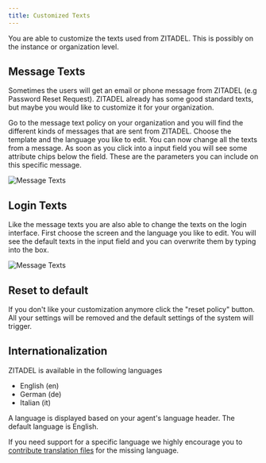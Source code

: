 ```yaml
---
title: Customized Texts
---
```


You are able to customize the texts used from ZITADEL. This is possibly on the instance or organization level.

## Message Texts
Sometimes the users will get an email or phone message from ZITADEL (e.g Password Reset Request).
ZITADEL already has some good standard texts, but maybe you would like to customize it for your organization.

Go to the message text policy on your organization and you will find the different kinds of messages that are sent from ZITADEL. 
Choose the template and the language you like to edit. 
You can now change all the texts from a message. 
As soon as you click into a input field you will see some attribute chips below the field. 
These are the parameters you can include on this specific message.

![Message Texts](/img/console_message_texts.png)

## Login Texts

Like the message texts you are also able to change the texts on the login interface. 
First choose the screen and the language you like to edit. 
You will see the default texts in the input field and you can overwrite them by typing into the box.

![Message Texts](/img/console_login_texts.png)

## Reset to default

If you don't like your customization anymore click the "reset policy" button.
All your settings will be removed and the default settings of the system will trigger.

## Internationalization

ZITADEL is available in the following languages

- English (en)
- German (de)
- Italian (it)

A language is displayed based on your agent's language header. The default language is English.

If you need support for a specific language we highly encourage you to [contribute translation files](/CONTRIBUTING.md) for the missing language.

